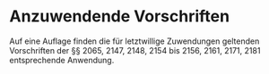 # Anzuwendende Vorschriften

Auf eine Auflage finden die für letztwillige Zuwendungen geltenden Vorschriften der §§ 2065, 2147, 2148, 2154 bis 2156, 2161, 2171, 2181 entsprechende Anwendung. 

